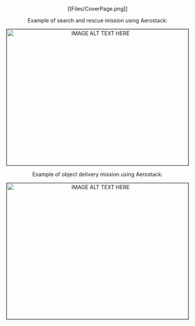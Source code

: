 

<p align="center">[[Files/CoverPage.png]]</p>

<p align="center">Example of search and rescue mission using Aerostack:</p>

<p align="center">
<a href="http://www.youtube.com/watch?feature=player_embedded&v=t2mJftbBHWc
" target="_blank"><img src="http://img.youtube.com/vi/t2mJftbBHWc/0.jpg" 
alt="IMAGE ALT TEXT HERE" width="480" height="360" border="1" /></a>
</p>

<p align="center">Example of object delivery mission using Aerostack:</p>

<p align="center">
<a href="http://www.youtube.com/watch?feature=player_embedded&v=y9Bj3deT-Kw
" target="_blank"><img src="http://img.youtube.com/vi/y9Bj3deT-Kw/0.jpg" 
alt="IMAGE ALT TEXT HERE" width="480" height="360" border="1" /></a>
</p>


